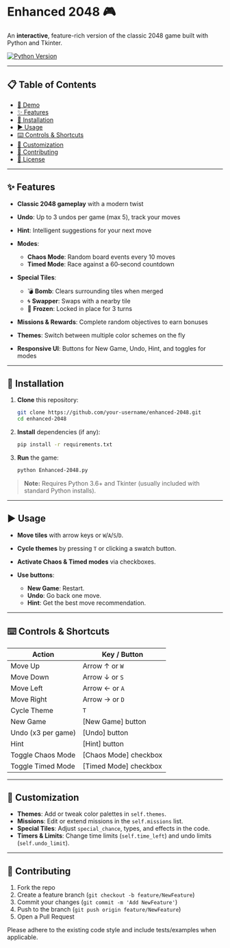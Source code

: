 # Enhanced 2048 🎮

An **interactive**, feature-rich version of the classic 2048 game built with Python and Tkinter.

[![Python Version](https://img.shields.io/badge/python-3.6%2B-blue.svg)](https://www.python.org/) 

---

## 📋 Table of Contents

* [🎥 Demo](#-demo)
* [✨ Features](#-features)
* [🚀 Installation](#-installation)
* [▶️ Usage](#-usage)
* [⌨️ Controls & Shortcuts](#-controls--shortcuts)
* [🎨 Customization](#-customization)
* [🤝 Contributing](#-contributing)
* [📄 License](#-license)

---

## ✨ Features

* **Classic 2048 gameplay** with a modern twist
* **Undo**: Up to 3 undos per game (max 5), track your moves
* **Hint**: Intelligent suggestions for your next move
* **Modes**:

  * **Cha﻿os Mode**: Random board events every 10 moves
  * **Timed Mode**: Race against a 60‑second countdown
* **Special Tiles**:

  * 💣 **Bomb**: Clears surrounding tiles when merged
  * 🌀 **Swapper**: Swaps with a nearby tile
  * 🧊 **Frozen**: Locked in place for 3 turns
* **Missions & Rewards**: Complete random objectives to earn bonuses
* **Themes**: Switch between multiple color schemes on the fly
* **Responsive UI**: Buttons for New Game, Undo, Hint, and toggles for modes

---

## 🚀 Installation

1. **Clone** this repository:

   ```bash
   git clone https://github.com/your-username/enhanced-2048.git
   cd enhanced-2048
   ```
2. **Install** dependencies (if any):

   ```bash
   pip install -r requirements.txt
   ```
3. **Run** the game:

   ```bash
   python Enhanced-2048.py
   ```

> **Note:** Requires Python 3.6+ and Tkinter (usually included with standard Python installs).

---

## ▶️ Usage

* **Move tiles** with arrow keys or `W`/`A`/`S`/`D`.
* **Cycle themes** by pressing `T` or clicking a swatch button.
* **Activate Chaos & Timed modes** via checkboxes.
* **Use buttons**:

  * **New Game**: Restart.
  * **Undo**: Go back one move.
  * **Hint**: Get the best move recommendation.

---

## ⌨️ Controls & Shortcuts

| Action             | Key / Button           |
| ------------------ | ---------------------- |
| Move Up            | Arrow ↑ or `W`         |
| Move Down          | Arrow ↓ or `S`         |
| Move Left          | Arrow ← or `A`         |
| Move Right         | Arrow → or `D`         |
| Cycle Theme        | `T`                    |
| New Game           | \[New Game] button     |
| Undo (x3 per game) | \[Undo] button         |
| Hint               | \[Hint] button         |
| Toggle Chaos Mode  | \[Chaos Mode] checkbox |
| Toggle Timed Mode  | \[Timed Mode] checkbox |

---

## 🎨 Customization

* **Themes**: Add or tweak color palettes in `self.themes`.
* **Missions**: Edit or extend missions in the `self.missions` list.
* **Special Tiles**: Adjust `special_chance`, types, and effects in the code.
* **Timers & Limits**: Change time limits (`self.time_left`) and undo limits (`self.undo_limit`).

---

## 🤝 Contributing

1. Fork the repo
2. Create a feature branch (`git checkout -b feature/NewFeature`)
3. Commit your changes (`git commit -m 'Add NewFeature'`)
4. Push to the branch (`git push origin feature/NewFeature`)
5. Open a Pull Request

Please adhere to the existing code style and include tests/examples when applicable.
